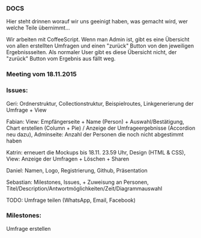 ### DOCS
Hier steht drinnen worauf wir uns geeinigt haben, was gemacht wird, wer welche Teile übernimmt...

Wir arbeiten mit CoffeeScript.
Wenn man Admin ist, gibt es eine Übersicht von allen erstellten Umfragen und einen "zurück" Button von den jeweiligen Ergebnissseiten. Als normaler User gibt es diese Übersicht nicht, der "zurück" Button vom Ergebnis aus fällt weg. 

### Meeting vom 18.11.2015

### Issues:  

Geri: Ordnerstruktur, Collectionstruktur, Beispielroutes, Linkgenerierung der Umfrage + View

Fabian: View: Empfängerseite + Name (Person) + Auswahl/Bestätigung, Chart erstellen (Column + Pie) / Anzeige der Umfrageergebnisse (Accordion neu dazu), Adminseite: Anzahl der Personen die noch nicht abgestimmt haben

Katrin: erneuert die Mockups bis 18.11. 23.59 Uhr, Design (HTML & CSS), View: Anzeige der Umfragen + Löschen + Sharen

Daniel: Namen, Logo, Registrierung, Github, Präsentation

Sebastian: Milestones, Issues, + Zuweisung an Personen, Titel/Description/Antwortmöglichkeiten/Zeit/Diagrammauswahl

TODO: Umfrage teilen (WhatsApp, Email, Facebook)


### Milestones:
Umfrage erstellen
